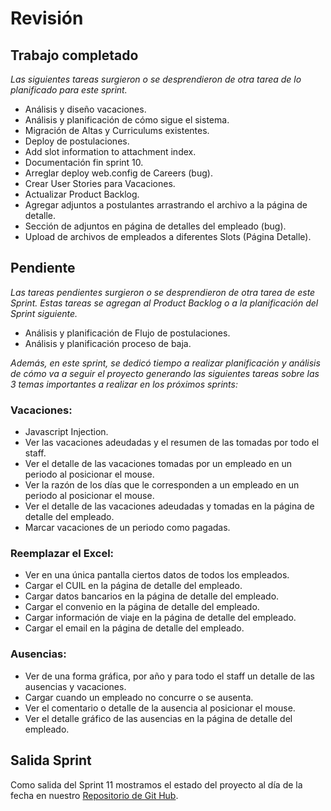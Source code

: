 # Revisión

## Trabajo completado

*Las siguientes tareas surgieron o se desprendieron de otra tarea de lo planificado para este sprint.*

* Análisis y diseño vacaciones.
* Análisis y planificación de cómo sigue el sistema.
* Migración de Altas y Curriculums existentes.
* Deploy de postulaciones.
* Add slot information to attachment index.
* Documentación fin sprint 10.
* Arreglar deploy web.config de Careers (bug).
* Crear User Stories para Vacaciones.
* Actualizar Product Backlog.
* Agregar adjuntos a postulantes arrastrando el archivo a la página de detalle.
* Sección de adjuntos en página de detalles del empleado (bug).
* Upload de archivos de empleados a diferentes Slots (Página Detalle).


## Pendiente

 *Las tareas pendientes surgieron o se desprendieron de otra tarea de este Sprint. Estas tareas se agregan al Product Backlog o a la planificación del Sprint siguiente.*

* Análisis y planificación de Flujo de postulaciones.
* Análisis y planificación proceso de baja.

*Además, en este sprint, se dedicó tiempo a realizar  planificación y análisis de cómo va a seguir el proyecto generando las siguientes tareas sobre las 3 temas importantes a realizar en los próximos  sprints:*

### Vacaciones:

* Javascript Injection.
* Ver las vacaciones adeudadas y el resumen de las tomadas por todo el staff.
* Ver el detalle de las vacaciones tomadas por un empleado en un periodo al posicionar el mouse.
* Ver la razón de los días que le corresponden a un empleado en un periodo al posicionar el mouse.
* Ver el detalle de las vacaciones adeudadas y tomadas en la página de detalle del empleado.
* Marcar vacaciones de un periodo como pagadas.

### Reemplazar el Excel:

* Ver en una única pantalla ciertos datos de todos los empleados.
* Cargar el CUIL en la página de detalle del empleado.
* Cargar datos bancarios en la página de detalle del empleado.
* Cargar el convenio en la página de detalle del empleado.
* Cargar información de viaje en la página de detalle del empleado.
* Cargar el email en la página de detalle del empleado.

### Ausencias:

* Ver de una forma gráfica, por año y para todo el staff un detalle de las ausencias y vacaciones.
* Cargar cuando un empleado no concurre o se ausenta.
* Ver el comentario o detalle de la ausencia al posicionar el mouse.
* Ver el detalle gráfico de las ausencias en la página de detalle del empleado.

## Salida Sprint  

Como salida del Sprint 11 mostramos el estado del proyecto al día de la fecha en nuestro [Repositorio de Git Hub](https://github.com/CommonJobs/CommonJobs/tree/Fin-Sprint-11). 
